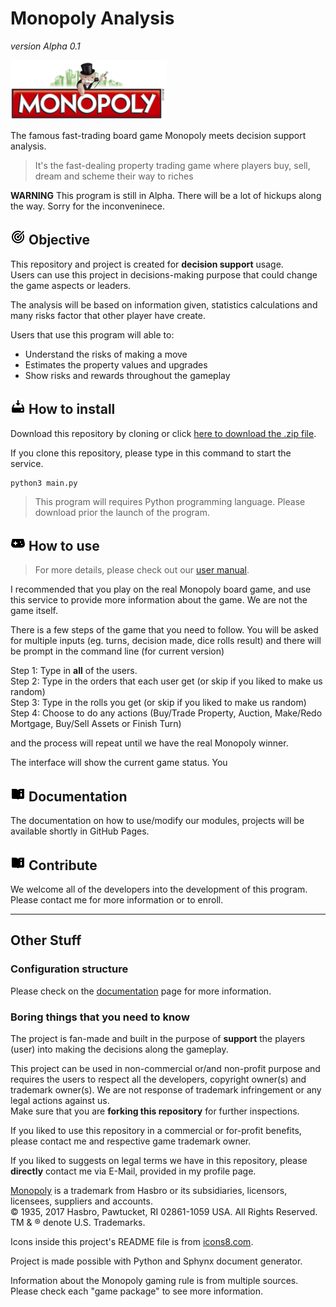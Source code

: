# Monopoly Analysis
*version Alpha 0.1*

![](img/monopoly-logo.png)

The famous fast-trading board game Monopoly meets decision support analysis.

> It's the fast-dealing property trading game where players buy, sell, dream and scheme their way to riches

**WARNING** This program is still in Alpha. There will be a lot of hickups along the way. Sorry for the inconveninece.

## ![](img/icons8-goal-24.png) Objective
This repository and project is created for **decision support** usage.<br>
Users can use this project in decisions-making purpose that could change the game aspects or leaders.

The analysis will be based on information given, statistics calculations and many risks factor that other player have create.

Users that use this program will able to:
- Understand the risks of making a move
- Estimates the property values and upgrades
- Show risks and rewards throughout the gameplay

## ![](img/icons8-software-installer-24.png) How to install
Download this repository by cloning or click [here to download the .zip file](https://github.com/sagelga/monopoly-analysis/archive/master.zip).

If you clone this repository, please type in this command to start the service.
```
python3 main.py
```

> This program will requires Python programming language. Please download prior the launch of the program.

## ![](img/icons8-game-controller-24.png) How to use
> For more details, please check out our [user manual](https://sagelga.github.io/monopoly-analysis/).

I recommended that you play on the real Monopoly board game, and use this service to provide more information about the game. We are not the game itself.

There is a few steps of the game that you need to follow. You will be asked for multiple inputs (eg. turns, decision made, dice rolls result) and there will be prompt in the command line (for current version)

Step 1: Type in **all** of the users.<br>
Step 2: Type in the orders that each user get (or skip if you liked to make us random)<br>
Step 3: Type in the rolls you get (or skip if you liked to make us random)<br>
Step 4: Choose to do any actions (Buy/Trade Property, Auction, Make/Redo Mortgage, Buy/Sell Assets or Finish Turn)<br>

and the process will repeat until we have the real Monopoly winner.

The interface will show the current game status. You

## ![](img/icons8-user-manual-24.png) Documentation
The documentation on how to use/modify our modules, projects will be available shortly in GitHub Pages.

## ![](img/icons8-user-manual-24.png) Contribute
We welcome all of the developers into the development of this program. Please contact me for more information or to enroll.

----
## Other Stuff
### Configuration structure
Please check on the [documentation](https://sagelga.github.io/monopoly-analysis) page for more information.

### Boring things that you need to know
The project is fan-made and built in the purpose of **support** the players (user) into making the decisions along the gameplay.

This project can be used in non-commercial or/and non-profit purpose and requires the users to respect all the developers, copyright owner(s) and trademark owner(s). We are not response of trademark infringement or any legal actions against us.<br>
Make sure that you are **forking this repository** for further inspections.

If you liked to use this repository in a commercial or for-profit benefits, please contact me and respective game trademark owner.

If you liked to suggests on legal terms we have in this repository, please **directly** contact me via E-Mail, provided in my profile page.

[Monopoly](https://www.hasbro.com/en-us/brands/monopoly) is a trademark from Hasbro or its subsidiaries, licensors, licensees, suppliers and accounts.<br>
© 1935, 2017 Hasbro, Pawtucket, RI 02861-1059 USA. All Rights Reserved. TM & ® denote U.S. Trademarks.

Icons inside this project's README file is from [icons8.com](icons8.com).

Project is made possible with Python and Sphynx document generator.

Information about the Monopoly gaming rule is from multiple sources. Please check each "game package" to see more information.
